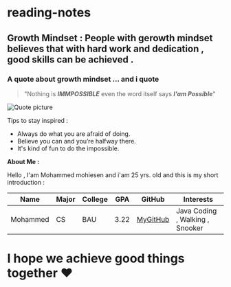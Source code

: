 # reading-notes


## Growth Mindset **: People with gerowth mindset believes that with hard work and dedication , good skills can be achieved .**

### A quote about growth mindset ... and i quote 
> "Nothing is ***IMMPOSSIBLE*** even the word itself says ***I'am Possible***"


![Quote picture](https://www.yourtango.com/sites/default/files/styles/header_slider/public/image_blog/growth-mindset-quotes-main.jpg?itok=AhHg_Lyf)


Tips to stay inspired : 

- Always do what you are afraid of doing.
- Believe you can and you’re halfway there.
- It's kind of fun to do the impossible.


**About Me :**

Hello , I'am Mohammed mohiesen and i'am 25 yrs. old
and this is my short introduction : 



Name    |Major  |College  |GPA  |GitHub  |Interests|
--------|-------|---------|-----|--------|---------|
Mohammed|   CS  |  BAU    | 3.22|[MyGitHub](https://github.com/mmohiesen96)|Java Coding , Walking , Snooker





# I hope we achieve good things together :heart:

